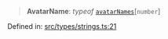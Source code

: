 > **AvatarName**: *typeof* [`avatarNames`](api/variables%5CavatarNames.md)\[`number`\]

Defined in: [src/types/strings.ts:21](https://github.com/bhavjitChauhan/khan-api/blob/67d30ab4498111952301bcaddbef9a132bf75105/src/types/strings.ts#L21)

